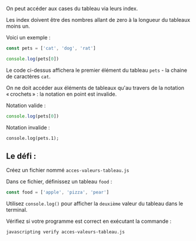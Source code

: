 On peut accéder aux cases du tableau via leurs index.

Les index doivent être des nombres allant de zero à la longueur du tableaux moins un.

Voici un exemple :

```js
const pets = ['cat', 'dog', 'rat']

console.log(pets[0])
```

Le code ci-dessus affichera le premier élément du tableau `pets` - la chaine de caractères `cat`.

On ne doit accéder aux éléments de tableaux qu'au travers de la notation « crochets » : la notation en point est invalide.

Notation valide :

```js
console.log(pets[0])
```

Notation invalide :
```
console.log(pets.1);
```

## Le défi :

Créez un fichier nommé `acces-valeurs-tableau.js`

Dans ce fichier, définissez un tableau `food` :
```js
const food = ['apple', 'pizza', 'pear']
```


Utilisez `console.log()` pour afficher la `deuxième` valeur du tableau dans le terminal.

Vérifiez si votre programme est correct en exécutant la commande :

```bash
javascripting verify acces-valeurs-tableau.js
```
